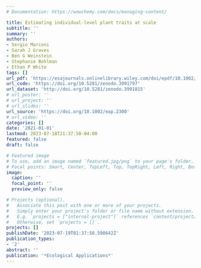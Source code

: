 ```yaml
---
# Documentation: https://wowchemy.com/docs/managing-content/

title: Estimating individual-level plant traits at scale
subtitle: ''
summary: ''
authors:
- Sergio Marconi
- Sarah J Graves
- Ben G Weinstein
- Stephanie Bohlman
- Ethan P White
tags: []
url_pdf: 'https://esajournals.onlinelibrary.wiley.com/doi/epdf/10.1002/eap.2300'
url_code: 'https://doi.org/10.5281/zenodo.3991797'
url_dataset: 'http://doi.org/10.5281/zenodo.3991815'
# url_poster: ''
# url_project: ''
# url_slides: ''
url_source: 'https://doi.org/10.1002/eap.2300'
# url_video: ''
categories: []
date: '2021-01-01'
lastmod: 2023-07-18T21:37:50-04:00
featured: false
draft: false

# Featured image
# To use, add an image named `featured.jpg/png` to your page's folder.
# Focal points: Smart, Center, TopLeft, Top, TopRight, Left, Right, BottomLeft, Bottom, BottomRight.
image:
  caption: ''
  focal_point: ''
  preview_only: false

# Projects (optional).
#   Associate this post with one or more of your projects.
#   Simply enter your project's folder or file name without extension.
#   E.g. `projects = ["internal-project"]` references `content/project/deep-learning/index.md`.
#   Otherwise, set `projects = []`.
projects: []
publishDate: '2023-07-19T01:37:50.590642Z'
publication_types:
- '2'
abstract: ''
publication: '*Ecological Applications*'
---
```

